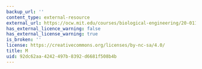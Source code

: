 ```yaml
---
backup_url: ''
content_type: external-resource
external_url: https://ocw.mit.edu/courses/biological-engineering/20-011j-statistical-thermodynamics-of-biomolecular-systems-be-011j-spring-2004/simulations/pcr_sim.m
has_external_licence_warning: false
has_external_license_warning: true
is_broken: ''
license: https://creativecommons.org/licenses/by-nc-sa/4.0/
title: M
uid: 92dc62aa-4242-497b-8392-d6681f508b4b
---
```

